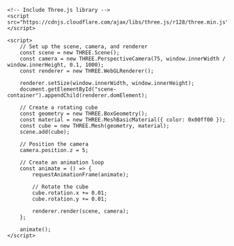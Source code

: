 <!DOCTYPE html>
<html lang="en">
<head>
    <meta charset="UTF-8">
    <meta name="viewport" content="width=device-width, initial-scale=1.0">
    <title>3D Spinning Cube</title>
</head>
<body>
    <!-- Create a container for the 3D scene -->
    <div id="scene-container"></div>

    <!-- Include Three.js library -->
    <script src="https://cdnjs.cloudflare.com/ajax/libs/three.js/r128/three.min.js"></script>

    <script>
        // Set up the scene, camera, and renderer
        const scene = new THREE.Scene();
        const camera = new THREE.PerspectiveCamera(75, window.innerWidth / window.innerHeight, 0.1, 1000);
        const renderer = new THREE.WebGLRenderer();

        renderer.setSize(window.innerWidth, window.innerHeight);
        document.getElementById("scene-container").appendChild(renderer.domElement);

        // Create a rotating cube
        const geometry = new THREE.BoxGeometry();
        const material = new THREE.MeshBasicMaterial({ color: 0x00ff00 });
        const cube = new THREE.Mesh(geometry, material);
        scene.add(cube);

        // Position the camera
        camera.position.z = 5;

        // Create an animation loop
        const animate = () => {
            requestAnimationFrame(animate);

            // Rotate the cube
            cube.rotation.x += 0.01;
            cube.rotation.y += 0.01;

            renderer.render(scene, camera);
        };

        animate();
    </script>
</body>
</html>
